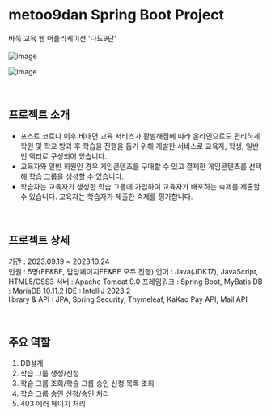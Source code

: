 # metoo9dan Spring Boot Project
바둑 교육 웹 어플리케이션 '나도9단'  
<br/>
![image](https://github.com/mini-son/metoo9dan/assets/134951047/074d8e27-9498-4fde-b6be-a890c5e8b164)  

![image](https://github.com/mini-son/metoo9dan/assets/134951047/6c57af74-ef23-4bb4-943f-d810349d1792)

<br/>

## 프로젝트 소개
 - 포스트 코로나 이후 비대면 교육 서비스가 활발해짐에 따라 온라인으로도 편리하게 학원 및 학교 방과 후 학습을 진행을 돕기 위해 개발한 서비스로 교육자, 학생, 일반인 액터로 구성되어 있습니다.
 - 교육자와 일반 회원인 경우 게임콘텐츠를 구매할 수 있고 결제한 게임콘텐츠를 선택해 학습 그룹을 생성할 수 있습니다.
 - 학습자는 교육자가 생성한 학습 그룹에 가입하여 교육자가 배포하는 숙제를 제출할 수 있습니다. 교육자는 학습자가 제출한 숙제를 평가합니다.

<br/>

## 프로젝트 상세
기간 : 2023.09.19 ~ 2023.10.24  
인원 : 5명(FE&BE, 담당페이지FE&BE 모두 진행)
언어 : Java(JDK17), JavaScript, HTML5/CSS3
서버 : Apache Tomcat 9.0
프레임워크 : Spring Boot, MyBatis
DB : MariaDB 10.11.2
IDE : IntelliJ 2023.2  
library & API : JPA, Spring Security, Thymeleaf, KaKao Pay API, Mail API

<br/>

## 주요 역할
1. DB설계
2. 학습 그룹 생성/신청
3. 학습 그룹 조회/학습 그룹 승인 신청 목록 조회
4. 학습 그룹 승인 신청/승인 처리
5. 403 에러 페이지 처리


